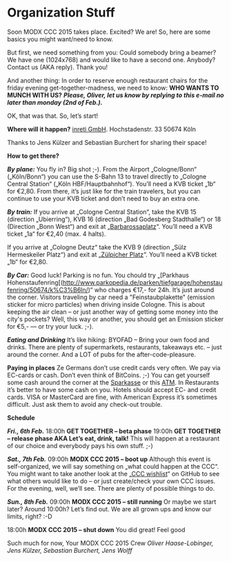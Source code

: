 # Organization Stuff

Soon MODX CCC 2015 takes place. Excited? We are! So, here are some basics you might want/need to know.

But first, we need something from you: Could somebody bring a beamer? We have one (1024x768) and would like to have a second one. Anybody? Contact us (AKA reply). Thank you!

And another thing: In order to reserve enough restaurant chairs for the friday evening get-together-madness, we need to know:
**WHO WANTS TO MUNCH WITH US?**
***Please, Oliver, let us know by replying to this e-mail no later than monday (2nd of Feb.).***

OK, that was that. So, let’s start!


**Where will it happen?**
[inreti GmbH](www.github.com).
Hochstadenstr. 33
50674 Köln

Thanks to Jens Külzer and Sebastian Burchert for sharing their space!


**How to get there?**

***By plane:***
You fly in? Big shot ;-). From the Airport „Cologne/Bonn“ („Köln/Bonn“) you can use the S-Bahn 13 to travel directly to „Cologne Central Station“ („Köln HBF/Hauptbahnhof“). You’ll need a KVB ticket „1b“ for €2,80. From there, it’s just like for the train travelers, but you can continue to use your KVB ticket and don’t need to buy an extra one.

***By train:***
If you arrive at „Cologne Central Station“, take the KVB 15 (direction „Ubierring“), KVB 16 (direction „Bad Godesberg Stadthalle“) or 18 (Direction „Bonn West“) and exit at „[Barbarossaplatz](https://www.google.de/maps/place/K%C3%B6ln,+Barbarossaplatz/@50.9286,6.942737,17z/data=!3m1!4b1!4m2!3m1!1s0x47bf24559c206c5f:0xdd725fbe8127f8d1)“. You’ll need a KVB ticket „1a“ for €2,40 (max. 4 halts).

If you arrive at „Cologne Deutz“ take the KVB 9 (direction „Sülz Hermeskeiler Platz“) and exit at „[Zülpicher Platz](https://www.google.de/maps/place/K%C3%B6ln,+Z%C3%BClpicher+Platz/@50.931151,6.940769,17z/data=!3m1!4b1!4m2!3m1!1s0x47bf24ffe6e91a19:0x94a09d2246228ba8)“. You’ll need a KVB ticket „1b“ for €2,80.

***By Car:***
Good luck! Parking is no fun. You chould try „[Parkhaus Hohenstaufenring[(http://www.parkopedia.de/parken/tiefgarage/hohenstaufenring/50674/k%C3%B6ln/)“ who charges €17,- for 24h. It’s just around the corner.
Visitors traveling by car need a "Feinstaubplakette" (emission sticker for micro particles) when driving inside Cologne. This is about keeping the air clean – or just another way of getting some money into the city's pockets? Well, this way or another, you should get an Emission sticker for €5,-  — or try your luck. ;-).


***Eating and Drinking***
It’s like hiking: BYOFAD – Bring your own food and drinks. There are plenty of supermarkets, restaurants, takeaways etc. – just around the corner. And a LOT of pubs for the after-code-pleasure.


**Paying in places**
Ze Germans don’t use credit cards very often. We pay via EC-cards or cash. Don’t even think of BitCoins. ;-)
You can get yourself some cash around the corner at the [Sparkasse](https://www.google.de/maps/place/Sparkasse+K%C3%B6lnBonn+-+Gesch%C3%A4ftsstelle/@50.929102,6.9421981,16z/data=!4m5!1m2!2m1!1sbarbarossapltz+k%C3%B6ln+bank!3m1!1s0x0000000000000000:0x96655fd7b3a7f5d8) or this [ATM](https://www.google.de/maps/place/K%C3%B6lner+Bank+eG+-+Geldautomat+Rewe+Markt+Z%C3%BClpicher+Platz/@50.929102,6.9421981,16z/data=!4m5!1m2!2m1!1sbarbarossapltz+k%C3%B6ln+bank!3m1!1s0x0000000000000000:0x8075935c63b3c1a0). In Restaurants it’s better to have some cash on you.
Hotels should accept EC- and credit cards. VISA or MasterCard are fine, with American Express it’s sometimes difficult. Just ask them to avoid any check-out trouble.


**Schedule**

***Fri., 6th Feb.***
18:00h **GET TOGETHER – beta phase**
19:00h **GET TOGETHER – release phase AKA Let’s eat, drink, talk!**
This will happen at a restaurant of our choice and everybody pays his own stuff. ;-) 

***Sat., 7th Feb.***
09:00h **MODX CCC 2015 – boot up**
Although this event is self-organized, we will say something on  „what could happen at the CCC“. 
You might want to take another look at the „[CCC wishlist](https://github.com/modx-ccc-2015/whishlist)“ on GitHub to see what others would like to do – or just create/check your own CCC issues.
For the evening, well, we’ll see. There are plenty of possible things to do.

***Sun., 8th Feb.***
09:00h **MODX CCC 2015 – still running**
Or maybe we start later? Around 10:00h? Let’s find out. We are all grown ups and know our limits, right? :-D

18:00h **MODX CCC 2015 – shut down**
You did great! Feel good 


Such much for now,
Your
MODX CCC 2015 Crew
*Oliver Haase-Lobinger, Jens Külzer, Sebastian Burchert, Jens Wolff*
